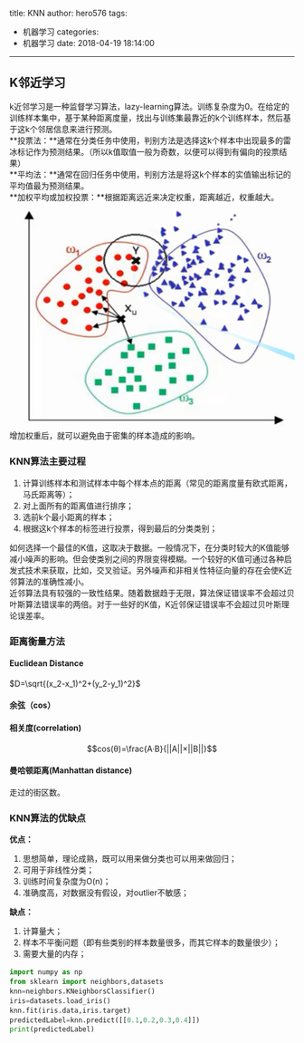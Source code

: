 title: KNN
author: hero576
tags:
  - 机器学习
categories:
  - 机器学习
date: 2018-04-19 18:14:00
---
> 
<!-- more -->


## K邻近学习

k近邻学习是一种监督学习算法，lazy-learning算法。训练复杂度为0。在给定的训练样本集中，基于某种距离度量，找出与训练集最靠近的k个训练样本，然后基于这k个邻居信息来进行预测。   
**投票法：**通常在分类任务中使用，判别方法是选择这k个样本中出现最多的雷冰标记作为预测结果。（所以k值取值一般为奇数，以便可以得到有偏向的投票结果）   
**平均法：**通常在回归任务中使用，判别方法是将这k个样本的实值输出标记的平均值最为预测结果。   
**加权平均或加权投票：**根据距离远近来决定权重，距离越近，权重越大。
![paste image](/images/1526725719271s4cfc85r.png?imageslim)
增加权重后，就可以避免由于密集的样本造成的影响。

### KNN算法主要过程
1. 计算训练样本和测试样本中每个样本点的距离（常见的距离度量有欧式距离，马氏距离等）；
2. 对上面所有的距离值进行排序；
3. 选前k个最小距离的样本；
4. 根据这k个样本的标签进行投票，得到最后的分类类别；

如何选择一个最佳的K值，这取决于数据。一般情况下，在分类时较大的K值能够减小噪声的影响。但会使类别之间的界限变得模糊。一个较好的K值可通过各种启发式技术来获取，比如，交叉验证。另外噪声和非相关性特征向量的存在会使K近邻算法的准确性减小。  
近邻算法具有较强的一致性结果。随着数据趋于无限，算法保证错误率不会超过贝叶斯算法错误率的两倍。对于一些好的K值，K近邻保证错误率不会超过贝叶斯理论误差率。

### 距离衡量方法
#### Euclidean Distance
$D=\sqrt{(x_2-x_1)^2+(y_2-y_1)^2}$
#### 余弦（cos）

#### 相关度(correlation)
$$cos(θ)=\frac{A·B}{||A||×||B||}$$
#### 曼哈顿距离(Manhattan distance)
走过的街区数。

### KNN算法的优缺点
**优点：**  
1. 思想简单，理论成熟，既可以用来做分类也可以用来做回归；
2. 可用于非线性分类；
3. 训练时间复杂度为O(n)；
4. 准确度高，对数据没有假设，对outlier不敏感；

**缺点：**  
1. 计算量大；
2. 样本不平衡问题（即有些类别的样本数量很多，而其它样本的数量很少）；
3. 需要大量的内存；

```python
import numpy as np
from sklearn import neighbors,datasets
knn=neighbors.KNeighborsClassifier()
iris=datasets.load_iris()
knn.fit(iris.data,iris.target)
predictedLabel=knn.predict([[0.1,0.2,0.3,0.4]])
print(predictedLabel)
```
